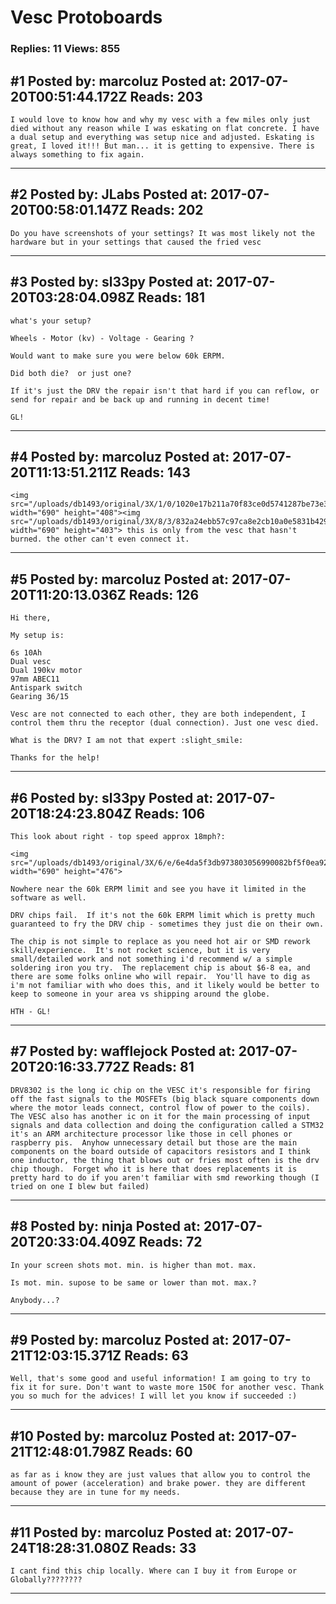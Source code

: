 # Vesc Protoboards

### Replies: 11 Views: 855

## \#1 Posted by: marcoluz Posted at: 2017-07-20T00:51:44.172Z Reads: 203

```
I would love to know how and why my vesc with a few miles only just died without any reason while I was eskating on flat concrete. I have a dual setup and everything was setup nice and adjusted. Eskating is great, I loved it!!! But man... it is getting to expensive. There is always something to fix again.
```

---
## \#2 Posted by: JLabs Posted at: 2017-07-20T00:58:01.147Z Reads: 202

```
Do you have screenshots of your settings? It was most likely not the hardware but in your settings that caused the fried vesc
```

---
## \#3 Posted by: sl33py Posted at: 2017-07-20T03:28:04.098Z Reads: 181

```
what's your setup?  

Wheels - Motor (kv) - Voltage - Gearing ?

Would want to make sure you were below 60k ERPM.

Did both die?  or just one?

If it's just the DRV the repair isn't that hard if you can reflow, or send for repair and be back up and running in decent time!

GL!
```

---
## \#4 Posted by: marcoluz Posted at: 2017-07-20T11:13:51.211Z Reads: 143

```
<img src="/uploads/db1493/original/3X/1/0/1020e17b211a70f83ce0d5741287be73e3e3c0ec.png" width="690" height="408"><img src="/uploads/db1493/original/3X/8/3/832a24ebb57c97ca8e2cb10a0e5831b4291d7888.png" width="690" height="403"> this is only from the vesc that hasn't burned. the other can't even connect it.
```

---
## \#5 Posted by: marcoluz Posted at: 2017-07-20T11:20:13.036Z Reads: 126

```
Hi there,

My setup is:

6s 10Ah 
Dual vesc
Dual 190kv motor
97mm ABEC11
Antispark switch
Gearing 36/15

Vesc are not connected to each other, they are both independent, I control them thru the receptor (dual connection). Just one vesc died.

What is the DRV? I am not that expert :slight_smile: 

Thanks for the help!
```

---
## \#6 Posted by: sl33py Posted at: 2017-07-20T18:24:23.804Z Reads: 106

```
This look about right - top speed approx 18mph?:

<img src="/uploads/db1493/original/3X/6/e/6e4da5f3db973803056990082bf5f0ea9252a042.png" width="690" height="476">

Nowhere near the 60k ERPM limit and see you have it limited in the software as well.

DRV chips fail.  If it's not the 60k ERPM limit which is pretty much guaranteed to fry the DRV chip - sometimes they just die on their own.  

The chip is not simple to replace as you need hot air or SMD rework skill/experience.  It's not rocket science, but it is very small/detailed work and not something i'd recommend w/ a simple soldering iron you try.  The replacement chip is about $6-8 ea, and there are some folks online who will repair.  You'll have to dig as i'm not familiar with who does this, and it likely would be better to keep to someone in your area vs shipping around the globe.  

HTH - GL!
```

---
## \#7 Posted by: wafflejock Posted at: 2017-07-20T20:16:33.772Z Reads: 81

```
DRV8302 is the long ic chip on the VESC it's responsible for firing off the fast signals to the MOSFETs (big black square components down where the motor leads connect, control flow of power to the coils).  The VESC also has another ic on it for the main processing of input signals and data collection and doing the configuration called a STM32 it's an ARM architecture processor like those in cell phones or raspberry pis.  Anyhow unnecessary detail but those are the main components on the board outside of capacitors resistors and I think one inductor, the thing that blows out or fries most often is the drv chip though.  Forget who it is here that does replacements it is pretty hard to do if you aren't familiar with smd reworking though (I tried on one I blew but failed)
```

---
## \#8 Posted by: ninja Posted at: 2017-07-20T20:33:04.409Z Reads: 72

```
In your screen shots mot. min. is higher than mot. max.

Is mot. min. supose to be same or lower than mot. max.? 

Anybody...?
```

---
## \#9 Posted by: marcoluz Posted at: 2017-07-21T12:03:15.371Z Reads: 63

```
Well, that's some good and useful information! I am going to try to fix it for sure. Don't want to waste more 150€ for another vesc. Thank you so much for the advices! I will let you know if succeeded :)
```

---
## \#10 Posted by: marcoluz Posted at: 2017-07-21T12:48:01.798Z Reads: 60

```
as far as i know they are just values that allow you to control the amount of power (acceleration) and brake power. they are different because they are in tune for my needs.
```

---
## \#11 Posted by: marcoluz Posted at: 2017-07-24T18:28:31.080Z Reads: 33

```
I cant find this chip locally. Where can I buy it from Europe or Globally????????
```

---
